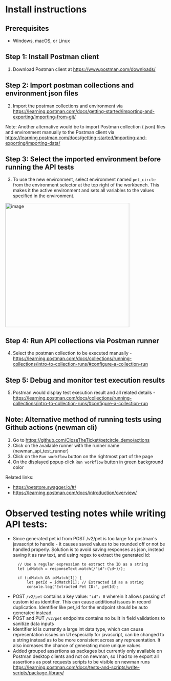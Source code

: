# Install instructions

## Prerequisites

- Windows, macOS, or Linux

## Step 1: Install Postman client

1. Download Postman client at https://www.postman.com/downloads/

## Step 2: Import postman collections and environment json files
2. Import the postman collections and environment via https://learning.postman.com/docs/getting-started/importing-and-exporting/importing-from-git/

Note: Another alternative would be to import Postman collection (.json) files and environment manually to the Postman client via https://learning.postman.com/docs/getting-started/importing-and-exporting/importing-data/


## Step 3: Select the imported environment before running the API tests 
3. To use the new environment, select environment named `pet_circle` from the environment selector at the top right of the workbench. This makes it the active environment and sets all variables to the values specified in the environment.

<img width="387" alt="image" src="https://github.com/user-attachments/assets/0e367d9f-1cc5-4823-b1c5-4417d64a2225">

## Step 4: Run API collections via Postman runner
4. Select the postman collection to be executed manually - https://learning.postman.com/docs/collections/running-collections/intro-to-collection-runs/#configure-a-collection-run

## Step 5: Debug and monitor test execution results
5. Postman would display test execution result and all related details - https://learning.postman.com/docs/collections/running-collections/intro-to-collection-runs/#configure-a-collection-run 

## Note: Alternative method of running tests using Github actions (newman cli)
1. Go to https://github.com/CloseTheTicket/petcircle_demo/actions
2. Click on the available runner with the runner name (newman_api_test_runner)
3. Click on the `Run workflow` button on the rightmost part of the page
4. On the displayed popup click `Run workflow` button in green background color


Related links:
- https://petstore.swagger.io/#/
- https://learning.postman.com/docs/introduction/overview/

# Observed testing notes while writing API tests:
- Since generated pet id from POST /v2/pet is too large for postman's javascript to handle - it causes saved values to be rounded off or not be handled properly. Solution is to avoid saving responses as json, instead saving it as raw text, and using regex to extract the generated id:
  ```
    // Use a regular expression to extract the ID as a string
    let idMatch = responseText.match(/"id":(\d+)/);
    
    if (idMatch && idMatch[1]) {
        let petId = idMatch[1]; // Extracted id as a string
        console.log("Extracted Pet ID:", petId);
  ```
- POST `/v2/pet` contains a key value: `"id": 0` wherein it allows passing of custom id as identifier. This can cause additional issues in record duplication. Identifier like pet_id for the endpoint should be auto generated instead.
- POST and PUT `/v2/pet` endpoints contains no built in field validations to sanitize data inputs
- Identifier id is currently a large int data type, which can cause representation issues on UI especially for javascript, can be changed to a string instead as to be more consistent across any representation. It also increases the chance of generating more unique values
- Added grouped assertions as packages but currently only available on Postman desktop clients and not on newman, so I had to re export all assertions as post requests scripts to be visible on newman runs https://learning.postman.com/docs/tests-and-scripts/write-scripts/package-library/ 

  
